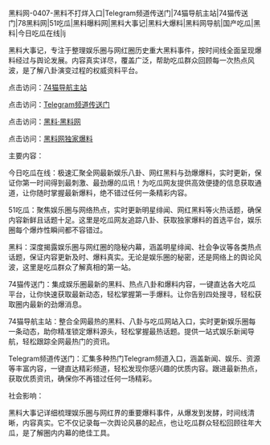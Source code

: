 #
黑料网-0407-黑料不打烊入口|Telegram频道传送门|74猫导航主站|74猫传送门|78黑料网|51吃瓜|黑料曝料网|黑料大事记|黑料大爆料|黑料网导航|国产吃瓜|黑料|今日吃瓜在线|lj

黑料大事记，专注于整理娱乐圈与网红圈历史重大黑料事件，按时间线全面呈现爆料经过与舆论发展。内容真实详尽，覆盖广泛，帮助吃瓜群众回顾每一次热点风波，是了解八卦演变过程的权威资料平台。


点击访问：<a href="https://74mao.com/">74猫导航主站</a>

点击访问：<a href="https://74mao.com/">Telegram频道传送门</a>

点击访问：<a href="https://qfwfg.pages.dev/">黑料·黑料网</a>

点击访问：<a href="https://haef.pages.dev/">黑料网独家爆料</a>


主要内容：

今日吃瓜在线：极速汇聚全网最新娱乐八卦、网红黑料与劲爆爆料，实时更新，保证你第一时间得到最刺激、最劲爆的瓜讯！为吃瓜网友提供高效便捷的信息获取通道，让你随时掌握最新爆料，绝不错过任何一条精彩内容。

51吃瓜：聚焦娱乐圈与网络热点，实时更新明星绯闻、网红黑料等火热话题，确保内容新鲜且话题十足。这里是吃瓜网友追踪八卦、获取独家爆料的首选平台，娱乐圈每个爆炸性瞬间都不容错过。

黑料：深度揭露娱乐圈与网红圈的隐秘内幕，涵盖明星绯闻、社会争议等各类热点话题，保证内容更新及时、爆料真实。无论是娱乐圈的秘密，还是网络上的舆论风波，这里是吃瓜群众了解真相的第一站。

74猫传送门：集成娱乐圈最新的黑料、热点八卦和爆料内容，一键直达各大吃瓜平台，让你快速获取最新动态，轻松掌握第一手爆料。让你告别四处搜寻，轻松获取圈内最新的劲爆消息。

74猫导航主站：整合全网最热的黑料、八卦与吃瓜网站入口，实时更新娱乐圈每一条动态，助你精准锁定爆料源头，轻松掌握最热话题。提供一站式娱乐新闻导航，轻松跟踪全网最热门的资讯。

Telegram频道传送门：汇集多种热门Telegram频道入口，涵盖新闻、娱乐、资源等丰富内容，一键直达精彩频道，轻松发现你感兴趣的优质内容。跟进最新热点，获取优质资讯，确保你不再错过任何一场精彩。

社会影响：

黑料大事记详细梳理娱乐圈与网红界的重要爆料事件，从爆发到发酵，时间线清晰，内容真实。它不仅记录每一次舆论风暴的起点，也让吃瓜群众轻松回顾往年大瓜，是了解圈内内幕的绝佳工具。

<span style="display:none;">[Canonical link](）</span>
